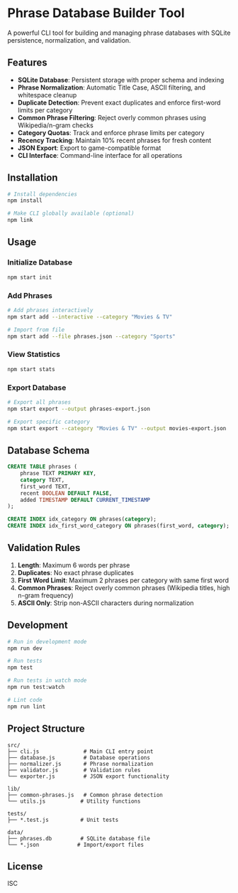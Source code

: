 # Phrase Database Builder Tool

A powerful CLI tool for building and managing phrase databases with SQLite persistence, normalization, and validation.

## Features

- **SQLite Database**: Persistent storage with proper schema and indexing
- **Phrase Normalization**: Automatic Title Case, ASCII filtering, and whitespace cleanup
- **Duplicate Detection**: Prevent exact duplicates and enforce first-word limits per category
- **Common Phrase Filtering**: Reject overly common phrases using Wikipedia/n-gram checks
- **Category Quotas**: Track and enforce phrase limits per category
- **Recency Tracking**: Maintain 10% recent phrases for fresh content
- **JSON Export**: Export to game-compatible format
- **CLI Interface**: Command-line interface for all operations

## Installation

```bash
# Install dependencies
npm install

# Make CLI globally available (optional)
npm link
```

## Usage

### Initialize Database
```bash
npm start init
```

### Add Phrases
```bash
# Add phrases interactively
npm start add --interactive --category "Movies & TV"

# Import from file
npm start add --file phrases.json --category "Sports"
```

### View Statistics
```bash
npm start stats
```

### Export Database
```bash
# Export all phrases
npm start export --output phrases-export.json

# Export specific category
npm start export --category "Movies & TV" --output movies-export.json
```

## Database Schema

```sql
CREATE TABLE phrases (
    phrase TEXT PRIMARY KEY,
    category TEXT,
    first_word TEXT,
    recent BOOLEAN DEFAULT FALSE,
    added TIMESTAMP DEFAULT CURRENT_TIMESTAMP
);

CREATE INDEX idx_category ON phrases(category);
CREATE INDEX idx_first_word_category ON phrases(first_word, category);
```

## Validation Rules

1. **Length**: Maximum 6 words per phrase
2. **Duplicates**: No exact phrase duplicates
3. **First Word Limit**: Maximum 2 phrases per category with same first word
4. **Common Phrases**: Reject overly common phrases (Wikipedia titles, high n-gram frequency)
5. **ASCII Only**: Strip non-ASCII characters during normalization

## Development

```bash
# Run in development mode
npm run dev

# Run tests
npm test

# Run tests in watch mode
npm run test:watch

# Lint code
npm run lint
```

## Project Structure

```
src/
├── cli.js              # Main CLI entry point
├── database.js         # Database operations
├── normalizer.js       # Phrase normalization
├── validator.js        # Validation rules
└── exporter.js         # JSON export functionality

lib/
├── common-phrases.js   # Common phrase detection
└── utils.js           # Utility functions

tests/
├── *.test.js          # Unit tests

data/
├── phrases.db         # SQLite database file
└── *.json            # Import/export files
```

## License

ISC 
